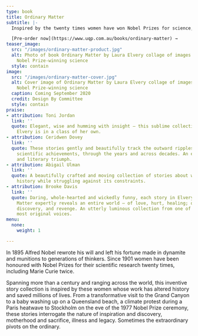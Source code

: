 ```yaml
---
type: book
title: Ordinary Matter
subtitle: |-
  Inspired by the twenty times women have won Nobel Prizes for science, Ordinary Matter is Laura's second short story collection.

  [Pre-order now](https://www.uqp.com.au/books/ordinary-matter) →
teaser_image:
  src: "/images/ordinary-matter-product.jpg"
  alt: Photo of book Ordinary Matter by Laura Elvery collage of images related to
    Nobel Prize-winning science
  style: contain
image:
  src: "/images/ordinary-matter-cover.jpg"
  alt: Cover image of Ordinary Matter by Laura Elvery collage of images related to
    Nobel Prize-winning science
  caption: Coming September 2020
  credit: Design By Committee
  style: contain
praise:
- attribution: Toni Jordan
  link: ''
  quote: Elegant, wise and humming with insight – this sublime collection proves that
    Elvery is in a class of her own.
- attribution: Ceridwen Dovey
  link: ''
  quote: These stories gently and beautifully track the outward ripples of these women's
    scientific achievements, through the years and across decades. An experimental
    and literary triumph.
- attribution: Abigail Ulman
  link: ''
  quote: A beautifully crafted and moving collection of stories about women who change
    history while struggling against its constraints.
- attribution: Brooke Davis
  link: ''
  quote: Daring, whole-hearted and wickedly funny, each story in Elvery’s Ordinary
    Matter expertly reveals an entire world – of love, hurt, healing; of ambition,
    discovery, and revenge. An utterly luminous collection from one of the country’s
    most original voices.
menu:
  none:
    weight: 1

---
```

In 1895 Alfred Nobel rewrote his will and left his fortune made in dynamite and munitions to generations of thinkers. Since 1901 women have been honoured with Nobel Prizes for their scientific research twenty times, including Marie Curie twice.

Spanning more than a century and ranging across the world, this inventive story collection is inspired by these women whose work has altered history and saved millions of lives. From a transformative visit to the Grand Canyon to a baby washing up on a Queensland beach, a climate protest during a Paris heatwave to Stockholm on the eve of the 1977 Nobel Prize ceremony, these stories interrogate the nature of inspiration and discovery, motherhood and sacrifice, illness and legacy. Sometimes the extraordinary pivots on the ordinary.